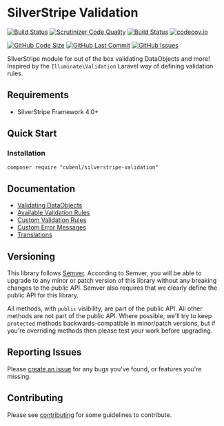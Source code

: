 # SilverStripe Validation

[![Build Status](https://travis-ci.org/cubenl/silverstripe-validation.svg?branch=master)](https://travis-ci.org/cubenl/silverstripe-validation)
[![Scrutinizer Code Quality](https://scrutinizer-ci.com/g/cubenl/silverstripe-validation/badges/quality-score.png?b=master)](https://scrutinizer-ci.com/g/cubenl/silverstripe-validation/?branch=master)
[![Build Status](https://scrutinizer-ci.com/g/cubenl/silverstripe-validation/badges/build.png?b=master)](https://scrutinizer-ci.com/g/cubenl/silverstripe-validation/build-status/master)
[![codecov.io](https://codecov.io/github/cubenl/silverstripe-validation/coverage.svg?branch=master)](https://codecov.io/github/cubenl/silverstripe-validation?branch=master)

[![GitHub Code Size](https://img.shields.io/github/languages/code-size/cubenl/silverstripe-validation)](https://github.com/cubenl/silverstripe-validation)
[![GitHub Last Commit](https://img.shields.io/github/last-commit/cubenl/silverstripe-validation)](https://github.com/cubenl/silverstripe-validation)
[![GitHub Issues](https://img.shields.io/github/issues/cubenl/silverstripe-validation)](https://github.com/cubenl/silverstripe-validation/issues)

SilverStripe module for out of the box validating DataObjects and more! <br>
Inspired by the `Illuminate\Validation` Laravel way of defining validation rules.

## Requirements

- SilverStripe Framework 4.0+

## Quick Start

### Installation

```
composer require "cubenl/silverstripe-validation"
```

## Documentation

- [Validating DataObjects](./docs/en/dataobjects.md)
- [Available Validation Rules](./docs/en/available-validation-rules)
- [Custom Validation Rules](./docs/en/custom-validation-rules)
- [Custom Error Messages](./docs/en/custom-error-messages.md)
- [Translations](./docs/en/translations.md)

## Versioning

This library follows [Semver](http://semver.org). According to Semver, you will be able to upgrade to any minor or patch version of this library without any breaking changes to the public API. Semver also requires that we clearly define the public API for this library.

All methods, with `public` visibility, are part of the public API. All other methods are not part of the public API. Where possible, we'll try to keep `protected` methods backwards-compatible in minor/patch versions, but if you're overriding methods then please test your work before upgrading.

## Reporting Issues

Please [create an issue](http://github.com/cube-nl/silverstripe-validation/issues) for any bugs you've found, or features you're missing.

## Contributing

Please see [contributing](./CONTRIBUTING.md) for some guidelines to contribute.
